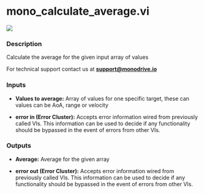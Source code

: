# mono_calculate_average.vi

<p class="img_container">
<img class="lg_img" src="../mono_calculate_average.png"/>
</p>

### Description

Calculate the average for the given input array of values

For technical support contact us at <b>support@monodrive.io</b> 

### Inputs

- **Values to average:**  Array of values for one specific target, these can values
can be AoA, range or velocity
 

- **error in (Error Cluster):** Accepts error information wired from previously called VIs. This information can be used to decide if any functionality should be bypassed in the event of errors from other VIs. 

### Outputs

- **Average:**  Average for the given array
 

- **error out (Error Cluster):** Accepts error information wired from previously called VIs. This information can be used to decide if any functionality should be bypassed in the event of errors from other VIs. 

<p>&nbsp;</p>
